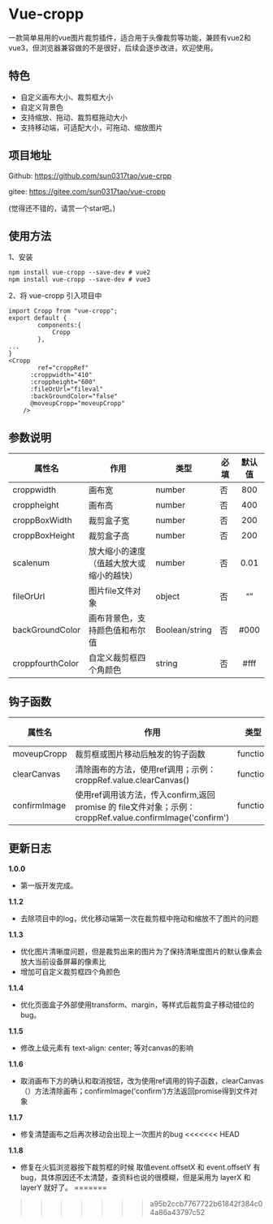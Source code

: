 # Vue-cropp

一款简单易用的vue图片裁剪插件，适合用于头像裁剪等功能，兼顾有vue2和vue3，但浏览器兼容做的不是很好，后续会逐步改进，欢迎使用。

## 特色

- 自定义画布大小、裁剪框大小
- 自定义背景色
- 支持缩放、拖动、裁剪框拖动大小
- 支持移动端，可适配大小，可拖动、缩放图片

## 项目地址

Github: https://github.com/sun0317tao/vue-crpp

gitee: https://gitee.com/sun0317tao/vue-cropp

(觉得还不错的，请赏一个star吧。)

## 使用方法

1、安装

```
npm install vue-cropp --save-dev # vue2
npm install vue-cropp --save-dev # vue3
```

2、将 vue-cropp 引入项目中

```
import Cropp from "vue-cropp";
export default {
        components:{
            Cropp
        },
...
}
<Cropp
		ref="croppRef"
      :croppwidth="410"
      :croppheight="600"
      :fileOrUrl="fileval"
      :backGroundColor="false"
      @moveupCropp="moveupCropp"
    />
```



## 参数说明

| 属性名           | 作用                                     | 类型           | 必填 | 默认值 |
| ---------------- | ---------------------------------------- | -------------- | ---- | :----: |
| croppwidth       | 画布宽                                   | number         | 否   |  800   |
| croppheight      | 画布高                                   | number         | 否   |  400   |
| croppBoxWidth    | 裁剪盒子宽                               | number         | 否   |  200   |
| croppBoxHeight   | 裁剪盒子高                               | number         | 否   |  200   |
| scalenum         | 放大缩小的速度（值越大放大或缩小的越快） | number         | 否   |  0.01  |
| fileOrUrl        | 图片file文件对象                         | object         | 否   |   “”   |
| backGroundColor  | 画布背景色，支持颜色值和布尔值           | Boolean/string | 否   |  #000  |
| croppfourthColor | 自定义裁剪框四个角颜色                   | string         | 否   |  #fff  |

## 钩子函数

| 属性名       | 作用                                                         | 类型     | 必填 | 返回值  |
| ------------ | ------------------------------------------------------------ | -------- | ---- | ------- |
| moveupCropp  | 裁剪框或图片移动后触发的钩子函数                             | function | 否   | Base64  |
| clearCanvas  | 清除画布的方法，使用ref调用；示例：croppRef.value.clearCanvas() | function | 否   | 无      |
| confirmImage | 使用ref调用该方法，传入confirm,返回promise 的 file文件对象；示例：croppRef.value.confirmImage('confirm') | function | 否   | promise |



## 更新日志

**1.0.0**

- 第一版开发完成。

**1.1.2**

- 去除项目中的log，优化移动端第一次在裁剪框中拖动和缩放不了图片的问题

**1.1.3**

- 优化图片清晰度问题，但是裁剪出来的图片为了保持清晰度图片的默认像素会放大当前设备屏幕的像素比
- 增加可自定义裁剪框四个角颜色

**1.1.4**

- 优化页面盒子外部使用transform、margin，等样式后裁剪盒子移动错位的bug。

**1.1.5**

- 修改上级元素有 text-align: center; 等对canvas的影响

**1.1.6**

- 取消画布下方的确认和取消按钮，改为使用ref调用的钩子函数，clearCanvas（）方法清除画布；confirmImage('confirm')方法返回promise得到文件对象

**1.1.7**

- 修复清楚画布之后再次移动会出现上一次图片的bug
<<<<<<< HEAD

**1.1.8**

- 修复在火狐浏览器按下裁剪框的时候 取值event.offsetX 和 event.offsetY 有bug，具体原因还不太清楚，查资料也说的很模糊，但是采用为 layerX 和 layerY 就好了。
=======
>>>>>>> a95b2ccb7767722b61842f384c04a86a43797c52
